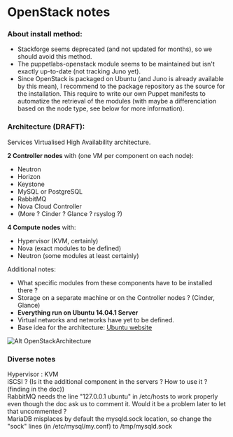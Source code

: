 # OpenStack notes

### About install method:

- Stackforge seems deprecated (and not updated for months), so we should avoid this method.
- The puppetlabs-openstack module seems to be maintained but isn't exactly up-to-date (not tracking Juno yet).
- Since OpenStack is packaged on Ubuntu (and Juno is already available by this mean), I recommend to the package repository as the source for the installation. This require to write our own Puppet manifests to automatize the retrieval of the modules (with maybe a differenciation based on the node type, see below for more information).

### Architecture (DRAFT):
Services Virtualised High Availability architecture.

**2 Controller nodes** with (one VM per component on each node):

- Neutron  
- Horizon  
- Keystone  
- MySQL or PostgreSQL  
- RabbitMQ  
- Nova Cloud Controller  
- (More ? Cinder ? Glance ? rsyslog ?)

**4 Compute nodes** with:

- Hypervisor (KVM, certainly)  
- Nova (exact modules to be defined)  
- Neutron (some modules at least certainly)

Additional notes:

- What specific modules from these components have to be installed there ?    
- Storage on a separate machine or on the Controller nodes ? (Cinder, Glance)
- **Everything run on Ubuntu 14.04.1 Server**  
- Virtual networks and networks have yet to be defined.
- Base idea for the architecture: [Ubuntu website](http://www.ubuntu.com/cloud/openstack/reference-architecture "Ubuntu website")


![Alt OpenStackArchitecture](http://assets.ubuntu.com/sites/ubuntu/1211/u/img/cloud/ubuntu-openstack/reference-architecture/image-servicesvmhigh-medium.png "OpenStack architecture")

### Diverse notes
Hypervisor : KVM  
iSCSI ? (Is it the additional component in the servers ? How to use it ? (finding in the doc))  
RabbitMQ needs the line "127.0.0.1  ubuntu" in /etc/hosts to work properly even though the doc ask us to comment it. Would it be a problem later to let that uncommented ?  
MariaDB misplaces by default the mysqld.sock location, so change the "sock" lines (in /etc/mysql/my.conf) to /tmp/mysqld.sock
